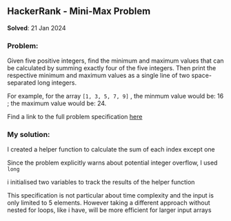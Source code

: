 ## HackerRank - Mini-Max Problem

**Solved**: 21 Jan 2024

### Problem:

Given five positive integers, find the minimum and maximum values that can be calculated by summing exactly four of the five integers. Then print the respective minimum and maximum values as a single line of two space-separated long integers.

For example, for the array `[1, 3, 5, 7, 9]` , the minmum value would be: 16 ; the maximum value would be: 24.

Find a link to the full problem specification [here](https://www.hackerrank.com/challenges/mini-max-sum/problem)

### My solution:

I created a helper function to calculate the sum of each index except one

Since the problem explicitly warns about potential integer overflow, I used `long`

i initialised two variables to track the results of the helper function

This specification is not particular about time complexity and the input is only limited to 5 elements. However taking a different approach without nested for loops, like i have, will be more efficient for larger input arrays
